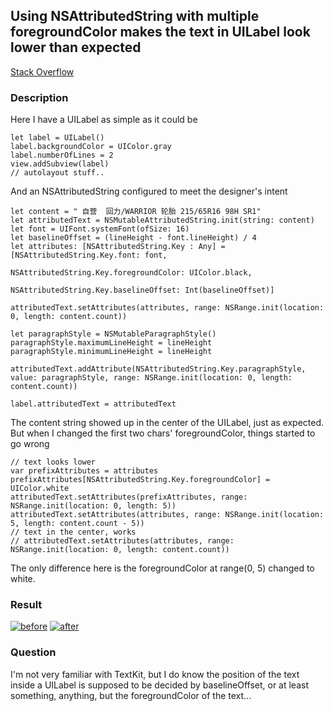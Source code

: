 ## Using NSAttributedString with multiple foregroundColor makes the text in UILabel look lower than expected ##

[Stack Overflow](https://stackoverflow.com/questions/54647527/using-nsattributedstring-with-multiple-foregroundcolor-makes-the-text-in-uilabel)

### Description ###

Here I have a UILabel as simple as it could be

    let label = UILabel()
    label.backgroundColor = UIColor.gray
    label.numberOfLines = 2
    view.addSubview(label)
    // autolayout stuff..
And an NSAttributedString configured to meet the designer's intent

    let content = " 自营  回力/WARRIOR 轮胎 215/65R16 98H SR1"
    let attributedText = NSMutableAttributedString.init(string: content)
    let font = UIFont.systemFont(ofSize: 16)
    let baselineOffset = (lineHeight - font.lineHeight) / 4
    let attributes: [NSAttributedString.Key : Any] = [NSAttributedString.Key.font: font,
                                                      NSAttributedString.Key.foregroundColor: UIColor.black,
                                                      NSAttributedString.Key.baselineOffset: Int(baselineOffset)]
    
    attributedText.setAttributes(attributes, range: NSRange.init(location: 0, length: content.count))
            
    let paragraphStyle = NSMutableParagraphStyle()
    paragraphStyle.maximumLineHeight = lineHeight
    paragraphStyle.minimumLineHeight = lineHeight
            attributedText.addAttribute(NSAttributedString.Key.paragraphStyle, value: paragraphStyle, range: NSRange.init(location: 0, length: content.count))
            
    label.attributedText = attributedText

The content string showed up in the center of the UILabel, just as expected. But when I changed the first two chars' foregroundColor, things started to go wrong

    // text looks lower
    var prefixAttributes = attributes
    prefixAttributes[NSAttributedString.Key.foregroundColor] = UIColor.white
    attributedText.setAttributes(prefixAttributes, range: NSRange.init(location: 0, length: 5))
    attributedText.setAttributes(attributes, range: NSRange.init(location: 5, length: content.count - 5))
    // text in the center, works
    // attributedText.setAttributes(attributes, range: NSRange.init(location: 0, length: content.count))

The only difference here is the foregroundColor at range(0, 5) changed to white.

### Result ###

[![before][1]][1]
[![after][2]][2]

### Question ###

I'm not very familiar with TextKit, but I do know the position of the text inside a UILabel is supposed to be decided by baselineOffset, or at least something, anything, but the foregroundColor of the text...


[1]: https://i.stack.imgur.com/TUitU.png
[2]: https://i.stack.imgur.com/ggCrB.png
